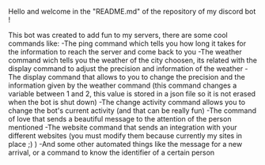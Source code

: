 Hello and welcome in the "README.md" of the repository of my discord bot !

This bot was created to add fun to my servers, there are some cool commands like:
-The ping command which tells you how long it takes for the information to reach the server and come back to you
-The weather command wich tells you the weather of the city choosen, its related with the display command to adjust the precision and information of the weather
-The display command that allows to you to change the precision and the information given by the weather command 
(this command changes a variable between 1 and 2, this value is stored in a json file so it is not erased when the bot is shut down)
-The change activity command allows you to change the bot's current activity (and that can be really fun)
-The command of love that sends a beautiful message to the attention of the person mentioned
-The website command that sends an integration with your different websites (you must modify them because currently my sites in place ;) )
-And some other automated things like the message for a new arrival, or a command to know the identifier of a certain person


